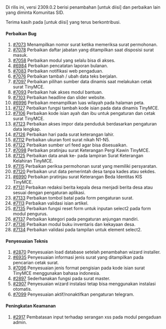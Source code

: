 Di rilis ini, versi 2309.0.2 berisi penambahan [untuk diisi] dan perbaikan lain yang diminta Komunitas SID.

Terima kasih pada [untuk diisi] yang terus berkontribusi.

#### Perbaikan Bug
1. [#7073](https://github.com/OpenSID/OpenSID/issues/7073) Menampilkan nomor surat ketika memeriksa surat permohonan.
2. [#7078](https://github.com/OpenSID/OpenSID/issues/7078) Perbaikan daftar jabatan yang ditampilkan saat disposisi surat masuk.
3. [#7058](https://github.com/OpenSID/OpenSID/issues/7058) Perbaikan modul yang selalu bisa di akses.
4. [#6984](https://github.com/OpenSID/OpenSID/issues/6984) Perbaikan pencatatan laporan bulanan.
5. [#7083](https://github.com/OpenSID/OpenSID/issues/7083) Perbaikan notifikasi web pengaduan.
6. [#7076](https://github.com/OpenSID/OpenSID/issues/7076) Perbaikan tambah / ubah data teks berjalan.
7. [#7097](https://github.com/OpenSID/OpenSID/issues/7097) Perbaikan pilihan sumber data dinamis saat melakukan cetak surat TinyMCE.
8. [#7093](https://github.com/OpenSID/OpenSID/issues/7093) Perbaikan hak akses modul bantuan.
9. [#7103](https://github.com/OpenSID/OpenSID/issues/7103) Perbaikan headline dan slider website.
10. [#6996](https://github.com/OpenSID/OpenSID/issues/6996) Perbaikan menampilkan luas wilayah pada halaman peta.
11. [#7127](https://github.com/OpenSID/OpenSID/issues/7127) Perbaikan fungsi tambah kode isian pada data dinamis TinyMCE.
12. [#7106](https://github.com/OpenSID/OpenSID/issues/7106) Perbaikan kode isian ayah dan ibu untuk pengaturan dan cetak surat TinyMCE.
13. [#7123](https://github.com/OpenSID/OpenSID/issues/7123) Perbaikan akses impor data penduduk berdasarkan pengaturan data lengkap.
14. [#7126](https://github.com/OpenSID/OpenSID/issues/7126) Perbaikan hari pada surat keterangan lahir.
15. [#7112](https://github.com/OpenSID/OpenSID/issues/7112) Perbaikan ukuran font surat nikah N1-N5.
16. [#7122](https://github.com/OpenSID/OpenSID/issues/7122) Perbaikan sumber url feed agar bisa disesuaikan.
17. [#7098](https://github.com/OpenSID/OpenSID/issues/7098) Perbaikan pratinjau surat Keterangan Pergi Kawin TinyMCE.
18. [#7125](https://github.com/OpenSID/OpenSID/issues/7125) Perbaikan data anak ke- pada lampiran Surat Keterangan Kelahiran TinyMCE.
19. [#7115](https://github.com/OpenSID/OpenSID/issues/7115) Perbaikan periksa permohonan surat yang memiliki persyaratan.
20. [#7120](https://github.com/OpenSID/OpenSID/issues/7120) Perbaikan urut data pemerintah desa tanpa kades atau sekdes.
21. [#6990](https://github.com/OpenSID/OpenSID/issues/6990) Perbaikan pratinjau surat Keterangan Beda Identitas KIS TinyMCE.
22. [#7131](https://github.com/OpenSID/OpenSID/issues/7131) Perbaikan redaksi berita kepala desa menjadi berita desa atau sesuai dengan pengaturan aplikasi.
23. [#7133](https://github.com/OpenSID/OpenSID/issues/7133) Perbaikan tombol batal pada form pengaturan surat.
24. [#7113](https://github.com/OpenSID/OpenSID/issues/7113) Perbaikan validasi isian artikel.
25. [#7135](https://github.com/OpenSID/OpenSID/issues/7135) Perbaikan fungsi reset form untuk inputan select2 pada form modul pengurus.
26. [#7137](https://github.com/OpenSID/OpenSID/issues/7137) Perbaikan kategori pada pengaturan anjungan mandiri.
27. [#7136](https://github.com/OpenSID/OpenSID/issues/7136) Perbaikan modul buku inventaris dan kekayaan desa.
28. [#7134](https://github.com/OpenSID/OpenSID/issues/7134) Perbaikan validasi pada tampilan untuk element select2.

#### Penyesuaian Teknis
1. [#2870](https://github.com/OpenSID/premium/issues/2870) Penyesuaian load database setelah penambahan wizard installer.
2. [#6935](https://github.com/OpenSID/OpenSID/issues/6935) Penyesuaian informasi jenis surat yang ditampilkan pada pencarian cetak surat.
3. [#7096](https://github.com/OpenSID/OpenSID/issues/7096) Penyesuaian jenis format pengisian pada kode isian surat TinyMCE menggunakan bahasa indonesia.
4. [#2897](https://github.com/OpenSID/premium/issues/2897) Sederhanakan fungsi pada surat master.
5. [#2907](https://github.com/OpenSID/premium/issues/2907) Penyesuaian wizard instalasi tetap bisa menggunakan instalasi otomatis.
6. [#7099](https://github.com/OpenSID/OpenSID/issues/7099) Penyesuaian aktif/nonaktifkan pengaturan telegram.


#### Peningkatan Keamanan
1. [#2917](https://github.com/OpenSID/premium/issues/2917) Pembatasan input terhadap serangan xss pada modul pengaduan admin.